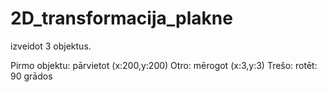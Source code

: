 # 2D_transformacija_plakne

izveidot 3 objektus.

Pirmo objektu:
  pārvietot (x:200,y:200) 
Otro:
  mērogot (x:3,y:3) 
Trešo:
  rotēt: 90 grādos
